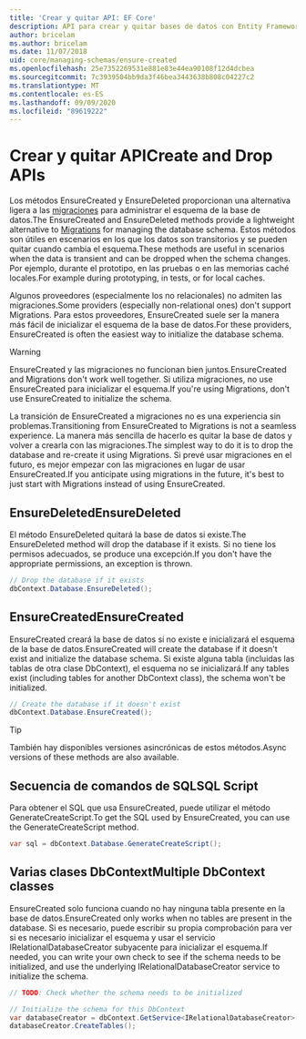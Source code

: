 ```yaml
---
title: 'Crear y quitar API: EF Core'
description: API para crear y quitar bases de datos con Entity Framework Core
author: bricelam
ms.author: bricelam
ms.date: 11/07/2018
uid: core/managing-schemas/ensure-created
ms.openlocfilehash: 25e7352269531e881e83e44ea90108f12d4dcbea
ms.sourcegitcommit: 7c3939504bb9da3f46bea3443638b808c04227c2
ms.translationtype: MT
ms.contentlocale: es-ES
ms.lasthandoff: 09/09/2020
ms.locfileid: "89619222"
---
```

# <a name="create-and-drop-apis"></a><span data-ttu-id="48b76-103">Crear y quitar API</span><span class="sxs-lookup"><span data-stu-id="48b76-103">Create and Drop APIs</span></span>

<span data-ttu-id="48b76-104">Los métodos EnsureCreated y EnsureDeleted proporcionan una alternativa ligera a las [migraciones](xref:core/managing-schemas/migrations/index) para administrar el esquema de la base de datos.</span><span class="sxs-lookup"><span data-stu-id="48b76-104">The EnsureCreated and EnsureDeleted methods provide a lightweight alternative to [Migrations](xref:core/managing-schemas/migrations/index) for managing the database schema.</span></span> <span data-ttu-id="48b76-105">Estos métodos son útiles en escenarios en los que los datos son transitorios y se pueden quitar cuando cambia el esquema.</span><span class="sxs-lookup"><span data-stu-id="48b76-105">These methods are useful in scenarios when the data is transient and can be dropped when the schema changes.</span></span> <span data-ttu-id="48b76-106">Por ejemplo, durante el prototipo, en las pruebas o en las memorias caché locales.</span><span class="sxs-lookup"><span data-stu-id="48b76-106">For example during prototyping, in tests, or for local caches.</span></span>

<span data-ttu-id="48b76-107">Algunos proveedores (especialmente los no relacionales) no admiten las migraciones.</span><span class="sxs-lookup"><span data-stu-id="48b76-107">Some providers (especially non-relational ones) don't support Migrations.</span></span> <span data-ttu-id="48b76-108">Para estos proveedores, EnsureCreated suele ser la manera más fácil de inicializar el esquema de la base de datos.</span><span class="sxs-lookup"><span data-stu-id="48b76-108">For these providers, EnsureCreated is often the easiest way to initialize the database schema.</span></span>

> [!WARNING]
> <span data-ttu-id="48b76-109">EnsureCreated y las migraciones no funcionan bien juntos.</span><span class="sxs-lookup"><span data-stu-id="48b76-109">EnsureCreated and Migrations don't work well together.</span></span> <span data-ttu-id="48b76-110">Si utiliza migraciones, no use EnsureCreated para inicializar el esquema.</span><span class="sxs-lookup"><span data-stu-id="48b76-110">If you're using Migrations, don't use EnsureCreated to initialize the schema.</span></span>

<span data-ttu-id="48b76-111">La transición de EnsureCreated a migraciones no es una experiencia sin problemas.</span><span class="sxs-lookup"><span data-stu-id="48b76-111">Transitioning from EnsureCreated to Migrations is not a seamless experience.</span></span> <span data-ttu-id="48b76-112">La manera más sencilla de hacerlo es quitar la base de datos y volver a crearla con las migraciones.</span><span class="sxs-lookup"><span data-stu-id="48b76-112">The simplest way to do it is to drop the database and re-create it using Migrations.</span></span> <span data-ttu-id="48b76-113">Si prevé usar migraciones en el futuro, es mejor empezar con las migraciones en lugar de usar EnsureCreated.</span><span class="sxs-lookup"><span data-stu-id="48b76-113">If you anticipate using migrations in the future, it's best to just start with Migrations instead of using EnsureCreated.</span></span>

## <a name="ensuredeleted"></a><span data-ttu-id="48b76-114">EnsureDeleted</span><span class="sxs-lookup"><span data-stu-id="48b76-114">EnsureDeleted</span></span>

<span data-ttu-id="48b76-115">El método EnsureDeleted quitará la base de datos si existe.</span><span class="sxs-lookup"><span data-stu-id="48b76-115">The EnsureDeleted method will drop the database if it exists.</span></span> <span data-ttu-id="48b76-116">Si no tiene los permisos adecuados, se produce una excepción.</span><span class="sxs-lookup"><span data-stu-id="48b76-116">If you don't have the appropriate permissions, an exception is thrown.</span></span>

``` csharp
// Drop the database if it exists
dbContext.Database.EnsureDeleted();
```

## <a name="ensurecreated"></a><span data-ttu-id="48b76-117">EnsureCreated</span><span class="sxs-lookup"><span data-stu-id="48b76-117">EnsureCreated</span></span>

<span data-ttu-id="48b76-118">EnsureCreated creará la base de datos si no existe e inicializará el esquema de la base de datos.</span><span class="sxs-lookup"><span data-stu-id="48b76-118">EnsureCreated will create the database if it doesn't exist and initialize the database schema.</span></span> <span data-ttu-id="48b76-119">Si existe alguna tabla (incluidas las tablas de otra clase DbContext), el esquema no se inicializará.</span><span class="sxs-lookup"><span data-stu-id="48b76-119">If any tables exist (including tables for another DbContext class), the schema won't be initialized.</span></span>

``` csharp
// Create the database if it doesn't exist
dbContext.Database.EnsureCreated();
```

> [!TIP]
> <span data-ttu-id="48b76-120">También hay disponibles versiones asincrónicas de estos métodos.</span><span class="sxs-lookup"><span data-stu-id="48b76-120">Async versions of these methods are also available.</span></span>

## <a name="sql-script"></a><span data-ttu-id="48b76-121">Secuencia de comandos de SQL</span><span class="sxs-lookup"><span data-stu-id="48b76-121">SQL Script</span></span>

<span data-ttu-id="48b76-122">Para obtener el SQL que usa EnsureCreated, puede utilizar el método GenerateCreateScript.</span><span class="sxs-lookup"><span data-stu-id="48b76-122">To get the SQL used by EnsureCreated, you can use the GenerateCreateScript method.</span></span>

``` csharp
var sql = dbContext.Database.GenerateCreateScript();
```

## <a name="multiple-dbcontext-classes"></a><span data-ttu-id="48b76-123">Varias clases DbContext</span><span class="sxs-lookup"><span data-stu-id="48b76-123">Multiple DbContext classes</span></span>

<span data-ttu-id="48b76-124">EnsureCreated solo funciona cuando no hay ninguna tabla presente en la base de datos.</span><span class="sxs-lookup"><span data-stu-id="48b76-124">EnsureCreated only works when no tables are present in the database.</span></span> <span data-ttu-id="48b76-125">Si es necesario, puede escribir su propia comprobación para ver si es necesario inicializar el esquema y usar el servicio IRelationalDatabaseCreator subyacente para inicializar el esquema.</span><span class="sxs-lookup"><span data-stu-id="48b76-125">If needed, you can write your own check to see if the schema needs to be initialized, and use the underlying IRelationalDatabaseCreator service to initialize the schema.</span></span>

``` csharp
// TODO: Check whether the schema needs to be initialized

// Initialize the schema for this DbContext
var databaseCreator = dbContext.GetService<IRelationalDatabaseCreator>();
databaseCreator.CreateTables();
```
